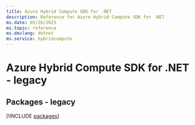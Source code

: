 ```yaml
---
title: Azure Hybrid Compute SDK for .NET
description: Reference for Azure Hybrid Compute SDK for .NET
ms.date: 05/26/2025
ms.topic: reference
ms.devlang: dotnet
ms.service: hybridcompute
---
```

# Azure Hybrid Compute SDK for .NET - legacy
## Packages - legacy
[!INCLUDE [packages](hybrid-compute-index.md)]